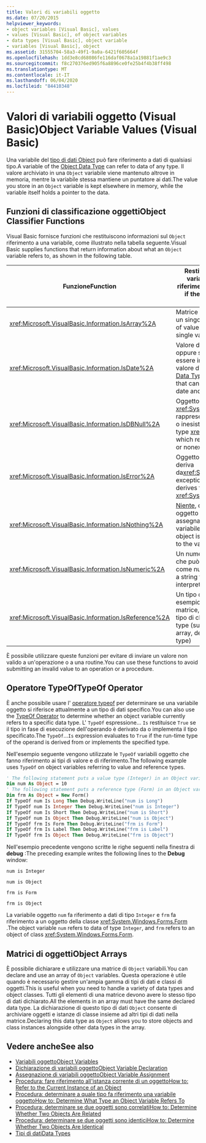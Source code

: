```yaml
---
title: Valori di variabili oggetto
ms.date: 07/20/2015
helpviewer_keywords:
- object variables [Visual Basic], values
- values [Visual Basic], of object variables
- data types [Visual Basic], object variable
- variables [Visual Basic], object
ms.assetid: 31555704-58a3-49f1-9a0a-6421f605664f
ms.openlocfilehash: 1dd3e8cd68086fe116daf0678a1a19881f1ae9c3
ms.sourcegitcommit: f8c270376ed905f6a8896ce0fe25b4f4b38ff498
ms.translationtype: MT
ms.contentlocale: it-IT
ms.lasthandoff: 06/04/2020
ms.locfileid: "84410348"
---
```

# <a name="object-variable-values-visual-basic"></a><span data-ttu-id="e04a1-102">Valori di variabili oggetto (Visual Basic)</span><span class="sxs-lookup"><span data-stu-id="e04a1-102">Object Variable Values (Visual Basic)</span></span>
<span data-ttu-id="e04a1-103">Una variabile del [tipo di dati Object](../../../language-reference/data-types/object-data-type.md) può fare riferimento a dati di qualsiasi tipo.</span><span class="sxs-lookup"><span data-stu-id="e04a1-103">A variable of the [Object Data Type](../../../language-reference/data-types/object-data-type.md) can refer to data of any type.</span></span> <span data-ttu-id="e04a1-104">Il valore archiviato in una `Object` variabile viene mantenuto altrove in memoria, mentre la variabile stessa mantiene un puntatore ai dati.</span><span class="sxs-lookup"><span data-stu-id="e04a1-104">The value you store in an `Object` variable is kept elsewhere in memory, while the variable itself holds a pointer to the data.</span></span>  
  
## <a name="object-classifier-functions"></a><span data-ttu-id="e04a1-105">Funzioni di classificazione oggetti</span><span class="sxs-lookup"><span data-stu-id="e04a1-105">Object Classifier Functions</span></span>  
 <span data-ttu-id="e04a1-106">Visual Basic fornisce funzioni che restituiscono informazioni sul `Object` riferimento a una variabile, come illustrato nella tabella seguente.</span><span class="sxs-lookup"><span data-stu-id="e04a1-106">Visual Basic supplies functions that return information about what an `Object` variable refers to, as shown in the following table.</span></span>  
  
|<span data-ttu-id="e04a1-107">Funzione</span><span class="sxs-lookup"><span data-stu-id="e04a1-107">Function</span></span>|<span data-ttu-id="e04a1-108">Restituisce true se la variabile oggetto fa riferimento a</span><span class="sxs-lookup"><span data-stu-id="e04a1-108">Returns True if the Object variable refers to</span></span>|  
|--------------|---------------------------------------------------|  
|<xref:Microsoft.VisualBasic.Information.IsArray%2A>|<span data-ttu-id="e04a1-109">Matrice di valori, anziché un singolo valore.</span><span class="sxs-lookup"><span data-stu-id="e04a1-109">An array of values, rather than a single value</span></span>|  
|<xref:Microsoft.VisualBasic.Information.IsDate%2A>|<span data-ttu-id="e04a1-110">Valore del [tipo di dati date](../../../language-reference/data-types/date-data-type.md) oppure stringa che può essere interpretata come valore di data e ora</span><span class="sxs-lookup"><span data-stu-id="e04a1-110">A [Date Data Type](../../../language-reference/data-types/date-data-type.md) value, or a string that can be interpreted as a date and time value</span></span>|  
|<xref:Microsoft.VisualBasic.Information.IsDBNull%2A>|<span data-ttu-id="e04a1-111">Oggetto di tipo <xref:System.DBNull> , che rappresenta dati mancanti o inesistenti</span><span class="sxs-lookup"><span data-stu-id="e04a1-111">An object of type <xref:System.DBNull>, which represents missing or nonexistent data</span></span>|  
|<xref:Microsoft.VisualBasic.Information.IsError%2A>|<span data-ttu-id="e04a1-112">Oggetto eccezione, che deriva da<xref:System.Exception></span><span class="sxs-lookup"><span data-stu-id="e04a1-112">An exception object, which derives from <xref:System.Exception></span></span>|  
|<xref:Microsoft.VisualBasic.Information.IsNothing%2A>|<span data-ttu-id="e04a1-113">[Niente](../../../language-reference/nothing.md), ovvero nessun oggetto è attualmente assegnato alla variabile</span><span class="sxs-lookup"><span data-stu-id="e04a1-113">[Nothing](../../../language-reference/nothing.md), that is, no object is currently assigned to the variable</span></span>|  
|<xref:Microsoft.VisualBasic.Information.IsNumeric%2A>|<span data-ttu-id="e04a1-114">Un numero o una stringa che può essere interpretata come numero</span><span class="sxs-lookup"><span data-stu-id="e04a1-114">A number, or a string that can be interpreted as a number</span></span>|  
|<xref:Microsoft.VisualBasic.Information.IsReference%2A>|<span data-ttu-id="e04a1-115">Un tipo di riferimento (ad esempio una stringa, una matrice, un delegato o un tipo di classe)</span><span class="sxs-lookup"><span data-stu-id="e04a1-115">A reference type (such as a string, array, delegate, or class type)</span></span>|  
  
 <span data-ttu-id="e04a1-116">È possibile utilizzare queste funzioni per evitare di inviare un valore non valido a un'operazione o a una routine.</span><span class="sxs-lookup"><span data-stu-id="e04a1-116">You can use these functions to avoid submitting an invalid value to an operation or a procedure.</span></span>  
  
## <a name="typeof-operator"></a><span data-ttu-id="e04a1-117">Operatore TypeOf</span><span class="sxs-lookup"><span data-stu-id="e04a1-117">TypeOf Operator</span></span>  
 <span data-ttu-id="e04a1-118">È anche possibile usare l' [operatore typeof](../../../language-reference/operators/typeof-operator.md) per determinare se una variabile oggetto si riferisce attualmente a un tipo di dati specifico.</span><span class="sxs-lookup"><span data-stu-id="e04a1-118">You can also use the [TypeOf Operator](../../../language-reference/operators/typeof-operator.md) to determine whether an object variable currently refers to a specific data type.</span></span> <span data-ttu-id="e04a1-119">L' `TypeOf` espressione... `Is` restituisce `True` se il tipo in fase di esecuzione dell'operando è derivato da o implementa il tipo specificato.</span><span class="sxs-lookup"><span data-stu-id="e04a1-119">The `TypeOf`...`Is` expression evaluates to `True` if the run-time type of the operand is derived from or implements the specified type.</span></span>  
  
 <span data-ttu-id="e04a1-120">Nell'esempio seguente vengono utilizzate le `TypeOf` variabili oggetto che fanno riferimento ai tipi di valore e di riferimento.</span><span class="sxs-lookup"><span data-stu-id="e04a1-120">The following example uses `TypeOf` on object variables referring to value and reference types.</span></span>  
  
```vb  
' The following statement puts a value type (Integer) in an Object variable.  
Dim num As Object = 10  
' The following statement puts a reference type (Form) in an Object variable.  
Dim frm As Object = New Form()  
If TypeOf num Is Long Then Debug.WriteLine("num is Long")  
If TypeOf num Is Integer Then Debug.WriteLine("num is Integer")  
If TypeOf num Is Short Then Debug.WriteLine("num is Short")  
If TypeOf num Is Object Then Debug.WriteLine("num is Object")  
If TypeOf frm Is Form Then Debug.WriteLine("frm is Form")  
If TypeOf frm Is Label Then Debug.WriteLine("frm is Label")  
If TypeOf frm Is Object Then Debug.WriteLine("frm is Object")  
```  
  
 <span data-ttu-id="e04a1-121">Nell'esempio precedente vengono scritte le righe seguenti nella finestra di **debug** :</span><span class="sxs-lookup"><span data-stu-id="e04a1-121">The preceding example writes the following lines to the **Debug** window:</span></span>  
  
 `num is Integer`  
  
 `num is Object`  
  
 `frm is Form`  
  
 `frm is Object`  
  
 <span data-ttu-id="e04a1-122">La variabile oggetto `num` fa riferimento a dati di tipo `Integer` e `frm` fa riferimento a un oggetto della classe <xref:System.Windows.Forms.Form> .</span><span class="sxs-lookup"><span data-stu-id="e04a1-122">The object variable `num` refers to data of type `Integer`, and `frm` refers to an object of class <xref:System.Windows.Forms.Form>.</span></span>  
  
## <a name="object-arrays"></a><span data-ttu-id="e04a1-123">Matrici di oggetti</span><span class="sxs-lookup"><span data-stu-id="e04a1-123">Object Arrays</span></span>  
 <span data-ttu-id="e04a1-124">È possibile dichiarare e utilizzare una matrice di `Object` variabili.</span><span class="sxs-lookup"><span data-stu-id="e04a1-124">You can declare and use an array of `Object` variables.</span></span> <span data-ttu-id="e04a1-125">Questa operazione è utile quando è necessario gestire un'ampia gamma di tipi di dati e classi di oggetti.</span><span class="sxs-lookup"><span data-stu-id="e04a1-125">This is useful when you need to handle a variety of data types and object classes.</span></span> <span data-ttu-id="e04a1-126">Tutti gli elementi di una matrice devono avere lo stesso tipo di dati dichiarato.</span><span class="sxs-lookup"><span data-stu-id="e04a1-126">All the elements in an array must have the same declared data type.</span></span> <span data-ttu-id="e04a1-127">La dichiarazione di questo tipo di dati `Object` consente di archiviare oggetti e istanze di classe insieme ad altri tipi di dati nella matrice.</span><span class="sxs-lookup"><span data-stu-id="e04a1-127">Declaring this data type as `Object` allows you to store objects and class instances alongside other data types in the array.</span></span>  
  
## <a name="see-also"></a><span data-ttu-id="e04a1-128">Vedere anche</span><span class="sxs-lookup"><span data-stu-id="e04a1-128">See also</span></span>

- [<span data-ttu-id="e04a1-129">Variabili oggetto</span><span class="sxs-lookup"><span data-stu-id="e04a1-129">Object Variables</span></span>](object-variables.md)
- [<span data-ttu-id="e04a1-130">Dichiarazione di variabili oggetto</span><span class="sxs-lookup"><span data-stu-id="e04a1-130">Object Variable Declaration</span></span>](object-variable-declaration.md)
- [<span data-ttu-id="e04a1-131">Assegnazione di variabili oggetto</span><span class="sxs-lookup"><span data-stu-id="e04a1-131">Object Variable Assignment</span></span>](object-variable-assignment.md)
- [<span data-ttu-id="e04a1-132">Procedura: fare riferimento all'istanza corrente di un oggetto</span><span class="sxs-lookup"><span data-stu-id="e04a1-132">How to: Refer to the Current Instance of an Object</span></span>](how-to-refer-to-the-current-instance-of-an-object.md)
- [<span data-ttu-id="e04a1-133">Procedura: determinare a quale tipo fa riferimento una variabile oggetto</span><span class="sxs-lookup"><span data-stu-id="e04a1-133">How to: Determine What Type an Object Variable Refers To</span></span>](how-to-determine-what-type-an-object-variable-refers-to.md)
- [<span data-ttu-id="e04a1-134">Procedura: determinare se due oggetti sono correlati</span><span class="sxs-lookup"><span data-stu-id="e04a1-134">How to: Determine Whether Two Objects Are Related</span></span>](how-to-determine-whether-two-objects-are-related.md)
- [<span data-ttu-id="e04a1-135">Procedura: determinare se due oggetti sono identici</span><span class="sxs-lookup"><span data-stu-id="e04a1-135">How to: Determine Whether Two Objects Are Identical</span></span>](how-to-determine-whether-two-objects-are-identical.md)
- [<span data-ttu-id="e04a1-136">Tipi di dati</span><span class="sxs-lookup"><span data-stu-id="e04a1-136">Data Types</span></span>](../data-types/index.md)

